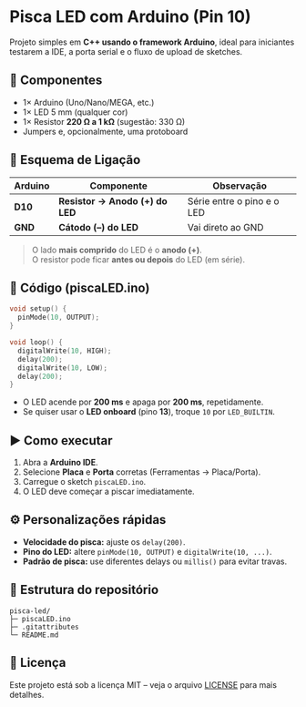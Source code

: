 # Pisca LED com Arduino (Pin 10)

Projeto simples em **C++ usando o framework Arduino**, ideal para iniciantes testarem a IDE, a porta serial e o fluxo de upload de sketches.

## 🔧 Componentes
- 1× Arduino (Uno/Nano/MEGA, etc.)
- 1× LED 5 mm (qualquer cor)
- 1× Resistor **220 Ω a 1 kΩ** (sugestão: 330 Ω)
- Jumpers e, opcionalmente, uma protoboard

## 🧭 Esquema de Ligação
| Arduino | Componente | Observação |
|---|---|---|
| **D10** | **Resistor → Anodo (+) do LED** | Série entre o pino e o LED |
| **GND** | **Cátodo (–) do LED** | Vai direto ao GND |

> O lado **mais comprido** do LED é o **anodo (+)**.  
> O resistor pode ficar **antes ou depois** do LED (em série).

## 🧩 Código (piscaLED.ino)
```cpp
void setup() {
  pinMode(10, OUTPUT);
}

void loop() {
  digitalWrite(10, HIGH);
  delay(200);
  digitalWrite(10, LOW);
  delay(200);
}
```

- O LED acende por **200 ms** e apaga por **200 ms**, repetidamente.  
- Se quiser usar o **LED onboard** (pino **13**), troque `10` por `LED_BUILTIN`.

## ▶️ Como executar
1. Abra a **Arduino IDE**.
2. Selecione **Placa** e **Porta** corretas (Ferramentas → Placa/Porta).
3. Carregue o sketch `piscaLED.ino`.
4. O LED deve começar a piscar imediatamente.

## ⚙️ Personalizações rápidas
- **Velocidade do pisca:** ajuste os `delay(200)`.  
- **Pino do LED:** altere `pinMode(10, OUTPUT)` e `digitalWrite(10, ...)`.  
- **Padrão de pisca:** use diferentes delays ou `millis()` para evitar travas.

## 📁 Estrutura do repositório
```
pisca-led/
├─ piscaLED.ino
├─ .gitattributes
└─ README.md
```

## 📝 Licença
Este projeto está sob a licença MIT – veja o arquivo [LICENSE](LICENSE) para mais detalhes.

